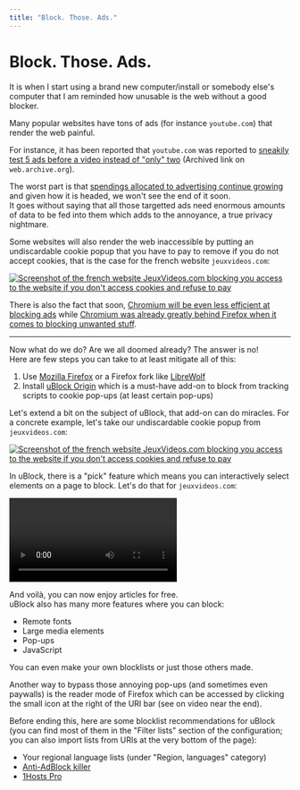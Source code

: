 ```yaml
---
title: "Block. Those. Ads."
---
```


# Block. Those. Ads.

It is when I start using a brand new computer/install or somebody else's computer that I am reminded how unusable is the web without a good blocker.

Many popular websites have tons of ads (for instance `youtube.com`) that render the web painful.

For instance, it has been reported that `youtube.com` was reported to [sneakily test 5 ads before a video instead of "only" two](https://web.archive.org/web/20220916082524/https://www.developpez.com/actu/336584/YouTube-Free-teste-discretement-5-publicites-au-lieu-de-2-avant-le-debut-de-votre-video-la-fonctionnalite-est-en-cours-de-test/) (Archived link on `web.archive.org`).

The worst part is that [spendings allocated to advertising continue growing](https://www.statista.com/statistics/273288/advertising-spending-worldwide/) and given how it is headed, we won't see the end of it soon.  
It goes without saying that all those targetted ads need enormous amounts of data to be fed into them which adds to the annoyance, a true privacy nightmare.

Some websites will also render the web inaccessible by putting an undiscardable cookie popup that you have to pay to remove if you do not accept cookies, that is the case for the french website `jeuxvideos.com`:

[![Screenshot of the french website JeuxVideos.com blocking you access to the website if you don't access cookies and refuse to pay](https://bm.jae.fi/web/jae.fi/wiki/block/2022-09-25.09-32-08.png)](https://bm.jae.fi/web/jae.fi/wiki/block/2022-09-25.09-32-08.png)

There is also the fact that soon, [Chromium will be even less efficient at blocking ads](https://developer.chrome.com/docs/extensions/mv3/mv2-sunset/) while [Chromium was already greatly behind Firefox when it comes to blocking unwanted stuff](https://github.com/gorhill/uBlock/wiki/uBlock-Origin-works-best-on-Firefox).

---

Now what do we do? Are we all doomed already? The answer is no!  
Here are few steps you can take to at least mitigate all of this:

 1. Use [Mozilla Firefox](https://www.mozilla.org/en-US/firefox/new/) or a Firefox fork like [LibreWolf](https://librewolf.net/)
 2. Install [uBlock Origin](https://addons.mozilla.org/en-US/firefox/addon/ublock-origin/) which is a must-have add-on to block from tracking scripts to cookie pop-ups (at least certain pop-ups)

Let's extend a bit on the subject of uBlock, that add-on can do miracles. For a concrete example, let's take our undiscardable cookie popup from `jeuxvideos.com`:

[![Screenshot of the french website JeuxVideos.com blocking you access to the website if you don't access cookies and refuse to pay](https://bm.jae.fi/web/jae.fi/wiki/block/2022-09-25.09-32-08.png)](https://bm.jae.fi/web/jae.fi/wiki/block/2022-09-25.09-32-08.png)

In uBlock, there is a "pick" feature which means you can interactively select elements on a page to block. Let's do that for `jeuxvideos.com`:

<video controls alt="Video showing how to block the annoying cookie popup on JeuxVideos.com">
    <source src="https://bm.jae.fi/web/jae.fi/wiki/block/2022-09-25%2009-46-24.mp4" type="video/mp4">
    Your browser doesn't supports the video tag.
</video>

And voilà, you can now enjoy articles for free.  
uBlock also has many more features where you can block:

 - Remote fonts
 - Large media elements
 - Pop-ups
 - JavaScript

You can even make your own blocklists or just those others made.

Another way to bypass those annoying pop-ups (and sometimes even paywalls) is the reader mode of Firefox which can be accessed by clicking the small icon at the right of the URI bar (see on video near the end).

Before ending this, here are some blocklist recommendations for uBlock (you can find most of them in the "Filter lists" section of the configuration; you can also import lists from URIs at the very bottom of the page):

 - Your regional language lists (under "Region, languages" category)
 - [Anti-AdBlock killer](https://github.com/reek/anti-adblock-killer/)
 - [1Hosts Pro](https://github.com/badmojr/1Hosts)
